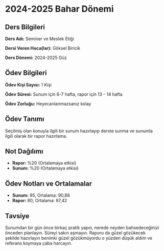 # 2024-2025 Bahar Dönemi

## Ders Bilgileri
**Ders Adı:** Seminer ve Meslek Etiği

**Dersi Veren Hoca(lar):** Göksel Biricik

**Ders Dönemi:** 2024-2025 Güz

## Ödev Bilgileri

**Ödev Kişi Sayısı:** 1 Kişi

**Ödev Süresi:** Sunum için 6-7 hafta, rapor için 13 - 14 hafta

**Ödev Zorluğu:** Heyecanlanmazsanız kolay

## Ödev Tanımı
Seçilmiş olan konuyla ilgili bir sunum hazırlayıp derste sunma ve sunumla ilgili olarak bir rapor hazırlama.

## Not Dağılımı
* **Rapor:** %20 (Ortalamaya etkisi)
* **Sunum:** %20 (Ortalamaya etkisi)

## Ödev Notları ve Ortalamalar
- **Sunum:** 95, Ortalama: 90,88
- **Rapor:** 80, Ortalama: 87,42

## Tavsiye

Sunumdan bir gün önce birkaç pratik yapın, nerede neyden bahsedeceğinizi önceden planlayın. Süreyi sakın aşmayın. Raporu da güzel gözükecek şekilde hazırlayın benimki güzel gözükmüyordu o yüzden düşük aldım ve referans koymaya çaba harcayın.
